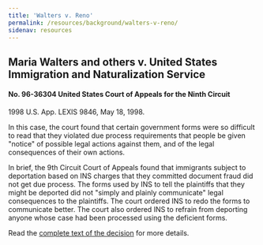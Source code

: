 ```yaml
---
title: 'Walters v. Reno'
permalink: /resources/background/walters-v-reno/
sidenav: resources
---
```


## Maria Walters and others v. United States Immigration and Naturalization Service

#### No. 96-36304 United States Court of Appeals for the Ninth Circuit

1998 U.S. App. LEXIS 9846, May 18, 1998.

In this case, the court found that certain government forms were so difficult to read that they violated due process requirements that people be given "notice" of possible legal actions against them, and of the legal consequences of their own actions.

In brief, the 9th Circuit Court of Appeals found that immigrants subject to deportation based on INS charges that they committed document fraud did not get due process. The forms used by INS to tell the plaintiffs that they might be deported did not "simply and plainly communicate" legal consequences to the plaintiffs. The court ordered INS to redo the forms to communicate better. The court also ordered INS to refrain from deporting anyone whose case had been processed using the deficient forms.

Read the [complete text of the decision](http://www.ca9.uscourts.gov/ca9/newopinions.nsf/04485f8dcbd4e1ea882569520074e698/6e9ec23768fd7e8888256e5a00718998?OpenDocument) for more details.
